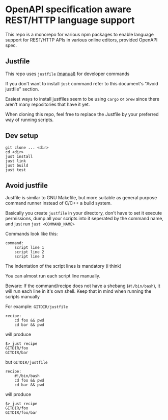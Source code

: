 # OpenAPI specification aware REST/HTTP language support

This repo is a monorepo for various npm packages to enable language support for REST/HTTP APIs in various online editors, provided OpenAPI spec.

## Justfile

This repo uses `justfile` [(manual)](https://just.systems/man/en/) for developer commands

If you don't want to install `just` command refer to this document's "Avoid justfile" section.

Easiest ways to install justfiles seem to be using `cargo` or `brew` since there aren't many repositories that have it yet.

When cloning this repo, feel free to replace the Justfile by your preferred way of running scripts.

## Dev setup

```
git clone ... <dir>
cd <dir>
just install
just link
just build
just test
```

## Avoid justfile

Justfile is similar to GNU Makefile, but more suitable as general purpose command runner
instead of C/C++ a build system.

Basically you create `justfile` in your directory, don't have to set it execute permissions,
dump all your scripts into it seperated by the command name, and just run `just <COMMAND_NAME>`

Commands look like this:

```
command:
    script line 1
    script line 2
    script line 3
```

The indentation of the script lines is mandatory (i think)

You can almost run each script line manually.

Beware:
If the command/recipe does not have a shebang (`#!/bin/bash`),
it will run each line in it's own shell. Keep that in mind when running the scripts manually

For example:
`GITDIR/justfile`
```
recipe:
    cd foo && pwd
    cd bar && pwd
```
will produce
```
$> just recipe
GITDIR/foo
GITDIR/bar
```
but
`GITDIR/justfile`
```
recipe:
    #!/bin/bash
    cd foo && pwd
    cd bar && pwd
```
will produce
```
$> just recipe
GITDIR/foo
GITDIR/foo/bar
```